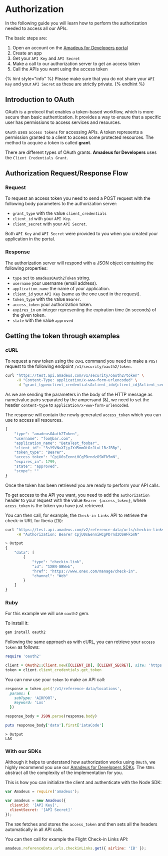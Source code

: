 # Authorization

In the following guide you will learn how to perform the authorization needed to access all our APIs.

The basic steps are:

1. Open an account on the [Amadeus for Developers portal](https://developers.amadeus.com/create-account)
2. Create an app
3. Get your `API Key` and `API Secret`
4. Make a call to our authorization server to get an access token
5. Call the APIs you want using the access token

{% hint style="info" %}
Please make sure that you do not share your `API Key` and your `API Secret` as these are strictly private.
{% endhint %}

## Introduction to OAuth

OAuth is a protocol that enables a token-based workflow, which is more secure than basic authentication. It provides a way to ensure that a specific user has permissions to access services and resources.

`OAuth` uses `access tokens` for accessing APIs. A token represents a permission granted to a client to access some protected resources. The method to acquire a token is called **grant**.

There are different types of OAuth grants. **Amadeus for Developers** uses the `Client Credentials Grant`.

## Authorization Request/Response Flow

### Request

To request an access token you need to send a POST request with the following body parameters to the authorization server:

* `grant_type` with the value `client_credentials`
* `client_id` with your `API Key`.
* `client_secret` with your `API Secret`.

Both `API Key` and `API Secret` were provided to you when you created your application in the portal.

### Response

The authorization server will respond with a JSON object containing the following properties:

* `type` set to `amadeusOAuth2Token` string.
* `username` your username \(email address\).
* `application_name` the name of your application.
* `client_id` your `API Key` \(same as the one used in the request\).
* `token_type` with the value `Bearer`.
* `access_token` your authorization token.
* `expires_in` an integer representing the expiration time \(in seconds\) of the given token.
* `state` with the value `approved`

## Getting the token through examples

### cURL

To request a new token using the `cURL` command you need to make a `POST` request to the following endpoint `/v1/security/oauth2/token`.

```bash
curl "https://test.api.amadeus.com/v1/security/oauth2/token" \
     -H "Content-Type: application/x-www-form-urlencoded" \
     -d "grant_type=client_credentials&client_id={client_id}&client_secret={client_secret}"
```

As we are sending the parameters in the body of the HTTP message as name/value pairs separated by the ampersand \(&\), we need to set the header `content-type` to `application/x-www-form-urlencoded`.

The response will contain the newly generated `access_token` which you can use to access all resources.

```javascript
{
    "type": "amadeusOAuth2Token",
    "username": "foo@bar.com",
    "application_name": "BetaTest_foobar",
    "client_id": "3sY9VNvXIjyJYd5mmOtOzJLuL1BzJBBp",
    "token_type": "Bearer",
    "access_token": "CpjU0sEenniHCgPDrndzOSWFk5mN",
    "expires_in": 1799,
    "state": "approved",
    "scope": ""
}
```

Once the token has been retrieved you are ready to perform your API calls.

To get access to the API you want, you need to add the `authorization` header to your request with the value `Bearer {access_token}`, where `acess_token` is the token you have just retrieved.

You can then call, for example, the `Check-in Links` API to retrieve the check-in URL for Iberia \(`IB`\):

```bash
curl "https://test.api.amadeus.com/v2/reference-data/urls/checkin-links?airline=1X" \
     -H "Authorization: Bearer CpjU0sEenniHCgPDrndzOSWFk5mN"
```

```javascript
> Output
{
    "data": [
        {
            "type": "checkin-link",
            "id": "1XEN-GBWeb",
            "href": "https://www.onex.com/manage/check-in",
            "channel": "Web"
        }
    ]
}
```

### Ruby

For this example we will use `oauth2` gem.

To install it:

```ruby
gem install oauth2
```

Following the same approach as with cURL, you can retrieve your `access token` as follows:

```ruby
require 'oauth2'

client = OAuth2::Client.new([CLIENT_ID], [CLIENT_SECRET], site: 'https://test.api.amadeus.com', token_url: 'https://test.api.amadeus.com/v1/security/oauth2/token')
token = client.client_credentials.get_token
```

You can now use your `token` to make an API call:

```ruby
response = token.get('/v1/reference-data/locations',
  params: {
    subType: 'AIRPORT',
    keyword: 'Los'
  })

response_body = JSON.parse(response.body)

puts response_body['data'].first['iataCode']
```

```text
> Output
LAX
```

### With our SDKs

Although it helps to understand how authorization works using `OAuth`, we highly recommend you use our [Amadeus for Developers SDKs](https://github.com/amadeus4dev). The `SDKs` abstract all the complexity of the implementation for you.

This is how you can initialize the client and authenticate with the Node SDK:

```javascript
var Amadeus = require('amadeus');

var amadeus = new Amadeus({
  clientId: '[API Key]',
  clientSecret: '[API Secret]'
});
```

The `SDK` fetches and stores the `access_token` and then sets all the headers automatically in all API calls.

You can then call for example the Flight Check-in Links API:

```javascript
amadeus.referenceData.urls.checkinLinks.get({ airline: 'IB' });
```

